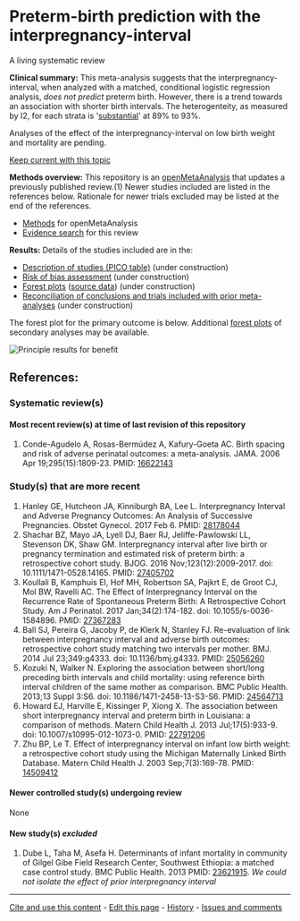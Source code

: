 # Preterm-birth prediction with the interpregnancy-interval

A living systematic review

**Clinical summary:** This meta-analysis suggests that the interpregnancy-interval, when analyzed with a matched, conditional logistic regression analysis, *does not predict* preterm birth. However, there is a trend towards an association with shorter birth intervals. The heterogenteity, as measured by I2, for each strata is '[substantial](http://handbook.cochrane.org/chapter_9/9_5_2_identifying_and_measuring_heterogeneity.htm)' at 89% to 93%.

Analyses of the effect of the interpregnancy-interval on low birth weight and mortality are pending.

[Keep current with this topic](../master/files/searching/Keep-up.md)

**Methods overview:** This repository is an [openMetaAnalysis](https://openmetaanalysis.github.io/) that updates a previously published review.(1) Newer studies included are listed in the references below. Rationale for newer trials excluded may be listed at the end of the references. 
* [Methods](http://openmetaanalysis.github.io/methods.html) for openMetaAnalysis
* [Evidence search](../master/files/searching/evidence-search.md) for this review

**Results:** Details of the studies included are in the:
* [Description of studies (PICO table)](../master/files/study-details/pico-table.md) (under construction)
* [Risk of bias assessment](../master/files/study-details/risk-of-bias.md) (under construction)
* [Forest plots](../master/files/forest-plots) ([source data](../master/files/data)) (under construction)
* [Reconciliation of conclusions and trials included with prior meta-analyses](../master/files/reconcilation-tables) (under construction)

The forest plot for the primary outcome is below. Additional [forest plots](../master/files/forest-plots) of secondary analyses may be available. 

![Principle results for benefit](https://raw.githubusercontent.com/openMetaAnalysis/Preterm-birth-prediction-with-the-interpregnancy-interval/master/files/forest-plots/Outcome-Primary.png "Principle results for benefit]")

References:
----------------------------------
### Systematic review(s)
#### Most recent review(s) at time of last revision of this repository
1. Conde-Agudelo A, Rosas-Bermúdez A, Kafury-Goeta AC. Birth spacing and risk of adverse perinatal outcomes: a meta-analysis. JAMA. 2006 Apr 19;295(15):1809-23. PMID: [16622143](http://pubmed.gov/16622143)

### Study(s) that are more recent
1. Hanley GE, Hutcheon JA, Kinniburgh BA, Lee L. Interpregnancy Interval and Adverse Pregnancy Outcomes: An Analysis of Successive Pregnancies. Obstet Gynecol. 2017 Feb 6. PMID: [28178044](http://pubmed.gov/28178044)
2. Shachar BZ, Mayo JA, Lyell DJ, Baer RJ, Jeliffe-Pawlowski LL, Stevenson DK, Shaw GM. Interpregnancy interval after live birth or pregnancy termination and estimated risk of preterm birth: a retrospective cohort study. BJOG. 2016 Nov;123(12):2009-2017. doi: 10.1111/1471-0528.14165. PMID: [27405702](http://pubmed.gov/27405702)
3. Koullali B, Kamphuis EI, Hof MH, Robertson SA, Pajkrt E, de Groot CJ, Mol BW, 
Ravelli AC. The Effect of Interpregnancy Interval on the Recurrence Rate of Spontaneous Preterm Birth: A Retrospective Cohort Study. Am J Perinatol. 2017 Jan;34(2):174-182. doi: 10.1055/s-0036-1584896. PMID: [27367283](http://pubmed.gov/27367283)
4. Ball SJ, Pereira G, Jacoby P, de Klerk N, Stanley FJ. Re-evaluation of link between interpregnancy interval and adverse birth outcomes: retrospective cohort study matching two intervals per mother. BMJ. 2014 Jul 23;349:g4333. doi: 10.1136/bmj.g4333. PMID: [25056260](http://pubmed.gov/25056260)
5. Kozuki N, Walker N. Exploring the association between short/long preceding
birth intervals and child mortality: using reference birth interval children of the same mother as comparison. BMC Public Health. 2013;13 Suppl 3:S6. doi: 10.1186/1471-2458-13-S3-S6. PMID: [24564713](http://pubmed.gov/24564713)
6. Howard EJ, Harville E, Kissinger P, Xiong X. The association between short interpregnancy interval and preterm birth in Louisiana: a comparison of methods.  Matern Child Health J. 2013 Jul;17(5):933-9. doi: 10.1007/s10995-012-1073-0. PMID: [22791206](http://pubmed.gov/22791206)
7. Zhu BP, Le T. Effect of interpregnancy interval on infant low birth weight: a retrospective cohort study using the Michigan Maternally Linked Birth Database. Matern Child Health J. 2003 Sep;7(3):169-78.  PMID: [14509412](https://pubmed.gov/14509412)

#### Newer controlled study(s) undergoing review
None

#### New study(s) *excluded* 
1. Dube L, Taha M, Asefa H. Determinants of infant mortality in community of Gilgel Gibe Field Research Center, Southwest Ethiopia: a matched case control study. BMC Public Health. 2013 PMID: [23621915](https://pubmed.gov/23621915). *We could not isolate the effect of prior interpregnancy interval*

-------------------------------
[Cite and use this content](https://github.com/openMetaAnalysis/openMetaAnalysis.github.io/blob/master/reusing.MD)  - [Edit this page](../../edit/master/README.md) - [History](../../commits/master/README.md)  - 
[Issues and comments](../../issues?q=is%3Aboth+is%3Aissue)

